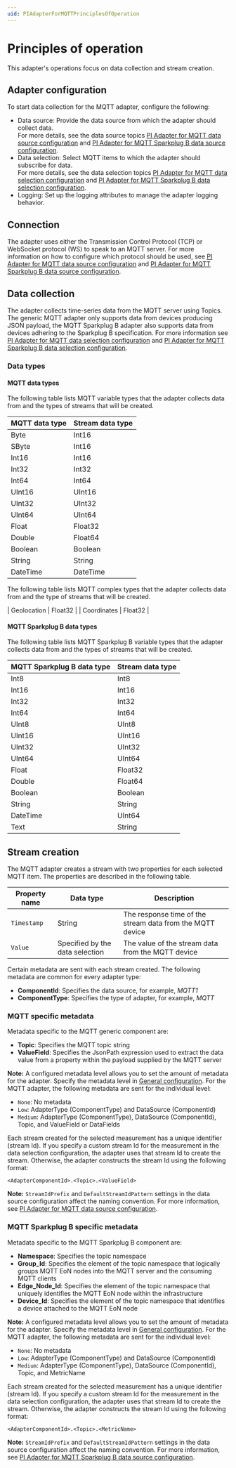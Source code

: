 ```yaml
---
uid: PIAdapterForMQTTPrinciplesOfOperation
---
```


# Principles of operation

This adapter's operations focus on data collection and stream creation.

## Adapter configuration

To start data collection for the MQTT adapter, configure the following:

- Data source: Provide the data source from which the adapter should collect data.<br> For more details, see the data source topics [PI Adapter for MQTT data source configuration](xref:PIAdapterForMQTTDataSourceConfiguration) and [PI Adapter for MQTT Sparkplug B data source configuration](xref:PIAdapterForMQTTSparkplugBDataSourceConfiguration).
- Data selection: Select MQTT items to which the adapter should subscribe for data. <br> For more details, see the data selection topics [PI Adapter for MQTT data selection configuration](xref:PIAdapterForMQTTDataSelectionConfiguration) and [PI Adapter for MQTT Sparkplug B data selection configuration](xref:PIAdapterForMQTTSparkplugBDataSelectionConfiguration).
- Logging: Set up the logging attributes to manage the adapter logging behavior.

## Connection

The adapter uses either the Transmission Control Protocol (TCP) or WebSocket protocol (WS) to speak to an MQTT server. For more information on how to configure which protocol should be used, see [PI Adapter for MQTT data source configuration](xref:PIAdapterForMQTTDataSourceConfiguration) and [PI Adapter for MQTT Sparkplug B data source configuration](xref:PIAdapterForMQTTSparkplugBDataSourceConfiguration).

## Data collection

The adapter collects time-series data from the MQTT server using Topics. The generic MQTT adapter only supports data from devices producing JSON payload, the MQTT Sparkplug B adapter also supports data from devices adhering to the Sparkplug B specification. For more information see [PI Adapter for MQTT data selection configuration](xref:PIAdapterForMQTTDataSelectionConfiguration) and [PI Adapter for MQTT Sparkplug B data selection configuration](xref:PIAdapterForMQTTSparkplugBDataSelectionConfiguration).

### Data types

#### MQTT data types

The following table lists MQTT variable types that the adapter collects data from and the types of streams that will be created.

| MQTT data type | Stream data type |
|------------------|------------------|
| Byte             | Int16            |
| SByte            | Int16            |
| Int16            | Int16            |
| Int32            | Int32            |
| Int64            | Int64            |
| UInt16           | UInt16           |
| UInt32           | UInt32           |
| UInt64           | UInt64           |
| Float            | Float32          |
| Double           | Float64          |
| Boolean          | Boolean          |
| String           | String           |
| DateTime         | DateTime         |

The following table lists MQTT complex types that the adapter collects data from and the type of streams that will be created.

| Geolocation      | Float32            |
| Coordinates      | Float32            |

#### MQTT Sparkplug B data types

The following table lists MQTT Sparkplug B variable types that the adapter collects data from and the types of streams that will be created.

| MQTT Sparkplug B data type | Stream data type |
|----------------------------|------------------|
| Int8                       | Int8             |
| Int16                      | Int16            |
| Int32                      | Int32            |
| Int64                      | Int64            |
| UInt8                      | UInt8            |
| UInt16                     | UInt16           |
| UInt32                     | UInt32           |
| UInt64                     | UInt64           |
| Float                      | Float32          |
| Double                     | Float64          |
| Boolean                    | Boolean          |
| String                     | String           |
| DateTime                   | UInt64           |
| Text                       | String           |

## Stream creation

The MQTT adapter creates a stream with two properties for each selected MQTT item. The properties are described in the following table.

| Property name | Data type | Description |
|---------------|-----------|-------------|
| `Timestamp`   | String    | The response time of the stream data from the MQTT device |
| `Value`       | Specified by the data selection | The value of the stream data from the MQTT device |

Certain metadata are sent with each stream created. The following metadata are common for every adapter type:

- **ComponentId**: Specifies the data source, for example, _MQTT1_
- **ComponentType**: Specifies the type of adapter, for example, _MQTT_

### MQTT specific metadata

Metadata specific to the MQTT generic component are:

- **Topic**: Specifies the MQTT topic string
- **ValueField**: Specifies the JsonPath expression used to extract the data value from a property within the payload supplied by the MQTT server

**Note:** A configured metadata level allows you to set the amount of metadata for the adapter. Specify the metadata level in [General configuration](xref:GeneralConfiguration). For the MQTT adapter, the following metadata are sent for the individual level:

- `None`: No metadata
- `Low`: AdapterType (ComponentType) and DataSource (ComponentId)
- `Medium`: AdapterType (ComponentType), DataSource (ComponentId), Topic, and ValueField or DataFields

Each stream created for the selected measurement has a unique identifier (stream Id). If you specify a custom stream Id for the measurement in the data selection configuration, the adapter uses that stream Id to create the stream. Otherwise, the adapter constructs the stream Id using the following format:

```code
<AdapterComponentId>.<Topic>.<ValueField>
```

**Note:** `StreamIdPrefix` and `DefaultStreamIdPattern` settings in the data source configuration affect the naming convention. For more information, see [PI Adapter for MQTT data source configuration](xref:PIAdapterForMQTTDataSourceConfiguration).

### MQTT Sparkplug B specific metadata

Metadata specific to the MQTT Sparkplug B component are:

- **Namespace**: Specifies the topic namespace
- **Group_Id**: Specifies the element of the topic namespace that logically groups MQTT EoN nodes into the MQTT server and the consuming MQTT clients
- **Edge_Node_Id**: Specifies the element of the topic namespace that uniquely identifies the MQTT EoN node within the infrastructure
- **Device_Id**: Specifies the element of the topic namespace that identifies a device attached to the MQTT EoN node

**Note:** A configured metadata level allows you to set the amount of metadata for the adapter. Specify the metadata level in [General configuration](xref:GeneralConfiguration). For the MQTT adapter, the following metadata are sent for the individual level:

- `None`: No metadata
- `Low`: AdapterType (ComponentType) and DataSource (ComponentId)
- `Medium`: AdapterType (ComponentType), DataSource (ComponentId), Topic, and MetricName

Each stream created for the selected measurement has a unique identifier (stream Id). If you specify a custom stream Id for the measurement in the data selection configuration, the adapter uses that stream Id to create the stream. Otherwise, the adapter constructs the stream Id using the following format:

```code
<AdapterComponentId>.<Topic>.<MetricName>
```

**Note:** `StreamIdPrefix` and `DefaultStreamIdPattern` settings in the data source configuration affect the naming convention. For more information, see [PI Adapter for MQTT Sparkplug B data source configuration](xref:PIAdapterForMQTTSparkplugBDataSourceConfiguration).
